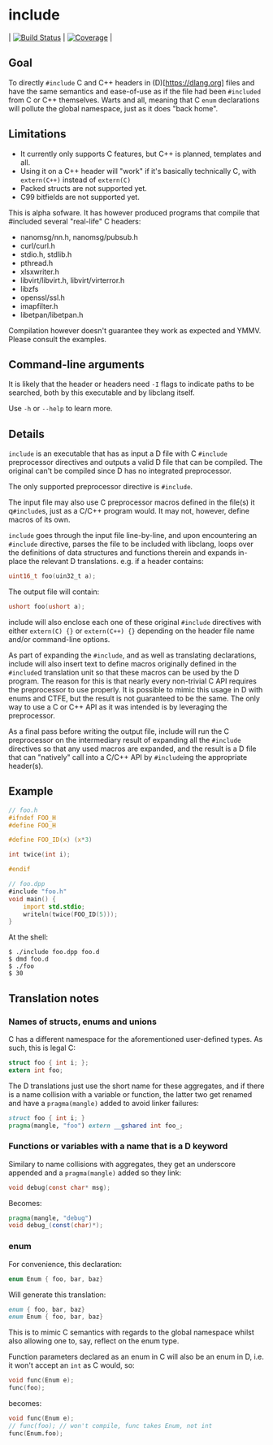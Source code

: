 include
========

| [![Build Status](https://travis-ci.org/atilaneves/include.png?branch=master)](https://travis-ci.org/atilaneves/include) | [![Coverage](https://codecov.io/gh/atilaneves/include/branch/master/graph/badge.svg)](https://codecov.io/gh/atilaneves/include) |


Goal
----

To directly `#include` C and C++ headers in (D)[https://dlang.org] files and have the same semantics and ease-of-use
as if the file had been `#included` from C or C++ themselves. Warts and all, meaning that C `enum` declarations
will pollute the global namespace, just as it does "back home".

Limitations
-----------

* It currently only supports C features, but C++ is planned, templates and all.
* Using it on a C++ header will "work" if it's basically technically C, with `extern(C++)` instead of `extern(C)`
* Packed structs are not supported yet.
* C99 bitfields are not supported yet.

This is alpha sofware. It has however produced programs that compile that #included several "real-life" C headers:

* nanomsg/nn.h, nanomsg/pubsub.h
* curl/curl.h
* stdio.h, stdlib.h
* pthread.h
* xlsxwriter.h
* libvirt/libvirt.h, libvirt/virterror.h
* libzfs
* openssl/ssl.h
* imapfilter.h
* libetpan/libetpan.h

Compilation however doesn't guarantee they work as expected and YMMV. Please consult the examples.


Command-line arguments
----------------------

It is likely that the header or headers need `-I` flags to indicate paths to be searched,
both by this executable and by libclang itself.

Use `-h` or `--help` to learn more.


Details
-------

`include` is an executable that has as input a D file with C `#include` preprocessor directives and outputs
a valid D file that can be compiled. The original can't be compiled since D has no integrated preprocessor.

The only supported preprocessor directive is `#include`.

The input file may also use C preprocessor macros defined in the file(s) it q`#include`s, just as a C/C++
program would. It may not, however, define macros of its own.

`include` goes through the input file line-by-line, and upon encountering an `#include` directive, parses
the file to be included with libclang, loops over the definitions of data structures and functions
therein and expands in-place the relevant D translations. e.g. if a header contains:

```c
uint16_t foo(uin32_t a);
```

The output file will contain:

```d
ushort foo(ushort a);
```

include will also enclose each one of these original `#include` directives with either
`extern(C) {}` or `extern(C++) {}` depending on the header file name and/or command-line options.

As part of expanding the `#include`, and as well as translating declarations, include will also
insert text to define macros originally defined in the `#include`d translation unit so that these
macros can be used by the D program. The reason for this is that nearly every non-trivial
C API requires the preprocessor to use properly. It is possible to mimic this usage in D
with enums and CTFE, but the result is not guaranteed to be the same. The only way to use a
C or C++ API as it was intended is by leveraging the preprocessor.

As a final pass before writing the output file, include will run the C preprocessor on the
intermediary result of expanding all the `#include` directives so that any used macros are
expanded, and the result is a D file that can "natively" call into a C/C++ API by
`#include`ing the appropriate header(s).

Example
-------

```c
// foo.h
#ifndef FOO_H
#define FOO_H

#define FOO_ID(x) (x*3)

int twice(int i);

#endif
```

```d
// foo.dpp
#include "foo.h"
void main() {
    import std.stdio;
    writeln(twice(FOO_ID(5)));
}
```

At the shell:

```
$ ./include foo.dpp foo.d
$ dmd foo.d
$ ./foo
$ 30
```

Translation notes
----------------

### Names of structs, enums and unions

C has a different namespace for the aforementioned user-defined types. As such, this is legal C:

```c
struct foo { int i; };
extern int foo;
```

The D translations just use the short name for these aggregates, and if there is a name collision
with a variable or function, the latter two get renamed and have a `pragma(mangle)` added to
avoid linker failures:


```d
struct foo { int i; }
pragma(mangle, "foo") extern __gshared int foo_;
```

### Functions or variables with a name that is a D keyword

Similary to name collisions with aggregates, they get an underscore
appended and a `pragma(mangle)` added so they link:

```c
void debug(const char* msg);
```

Becomes:


```d
pragma(mangle, "debug")
void debug_(const(char)*);
```


### enum

For convenience, this declaration:

```c
enum Enum { foo, bar, baz}
```

Will generate this translation:

```d
enum { foo, bar, baz}
enum Enum { foo, bar, baz}
```

This is to mimic C semantics with regards to the global namespace whilst also allowing
one to, say, reflect on the enum type.

Function parameters declared as an enum in C will also be an enum in D, i.e. it won't accept
an `int` as C would, so:

```c
void func(Enum e);
func(foo);
```
becomes:

```d
void func(Enum e);
// func(foo); // won't compile, func takes Enum, not int
func(Enum.foo);
```

